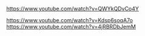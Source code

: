 https://www.youtube.com/watch?v=QWYkQDvCo4Y

https://www.youtube.com/watch?v=Kdsp6soqA7o
https://www.youtube.com/watch?v=4jRBRDbJemM
